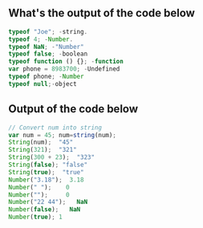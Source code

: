 ## What's the output of the code below
```js
typeof "Joe"; -string.
typeof 4; -Number.
typeof NaN; -"Number"
typeof false; -boolean
typeof function () {}; -function
var phone = 8983700; -Undefined
typeof phone; -Number
typeof null;-object
```

## Output of the code below
```js
// Convert num into string
var num = 45; num=string(num);
String(num);  "45"
String(321);  "321"
String(300 + 23);  "323"
String(false); "false"
String(true);  "true"
Number("3.18");  3.18
Number(" ");    0
Number("");     0
Number("22 44");   NaN
Number(false);   NaN
Number(true); 1
```